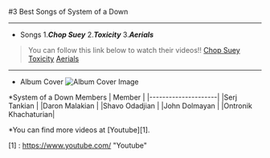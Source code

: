 #3 Best Songs of System of a Down

---

* Songs
1.***Chop Suey***
2.***Toxicity***
3.***Aerials***

>You can follow this link below to watch their videos!!
>[Chop Suey](https://www.youtube.com/watch?v=CSvFpBOe8eyz)
>[Toxicity](https://www.youtube.com/watch?v=iywaBOMvYLI)
>[Aerials](https://www.youtube.com/watch?v=L-iepu3EtyE)

---

* Album Cover
![Album Cover Image](http://ecx.images-amazon.com/images/I/91fUlWjRAgL._SL1500_.jpg)

*System of a Down Members
|        Member       |
|---------------------|
|Serj Tankian         |
|Daron Malakian       |
|Shavo Odadjian       |
|John Dolmayan        |
|Ontronik Khachaturian|

*You can find more videos at [Youtube][1].





[1] : https://www.youtube.com/ "Youtube"

